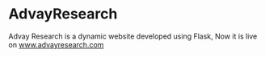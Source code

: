 # AdvayResearch
Advay Research is a dynamic website developed using Flask, Now it is live on www.advayresearch.com
